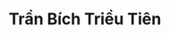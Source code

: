 ---
layout: album_gallery
resource: instagram
title: "Trần Bích Triều Tiên"
description: "Instagram albums of Trần Bích Triều Tiên</br>. Username: tienbabie_24"
active: gallery
images:
- image_path: /tienbabie_24/contset_2/1751577132363271_485000978_1799865527534431_7829406968769731352_n.jpg
  gallery-folder: /gallery/tienbabie_24/contset_2/
  gallery-name: contset_2
  gallery-date: March 2025
- image_path: /tienbabie_24/contset_3/1763092327878418_484939829_1800296467491337_1287529711181443119_n.jpg
  gallery-folder: /gallery/tienbabie_24/contset_3/
  gallery-name: contset_3
  gallery-date: March 2025
- image_path: /tienbabie_24/contset_4/1718640678990250_484025702_1799027514284899_6702127252339500057_n.jpg
  gallery-folder: /gallery/tienbabie_24/contset_4/
  gallery-name: contset_4
  gallery-date: March 2025
- image_path: /tienbabie_24/quandai/1605681593619493_481659652_1785536308967353_7401322972045330991_n.jpg
  gallery-folder: /gallery/tienbabie_24/quandai/
  gallery-name: quandai
  gallery-date: March 2025
- image_path: /tienbabie_24/quanngan/20240423_011758_440347777_276019482239423_9098186029489786335_n.jpg
  gallery-folder: /gallery/tienbabie_24/quanngan/
  gallery-name: quanngan
  gallery-date: March 2025
- image_path: /tienbabie_24/vaydai_1/1546791782841808_480551590_1782786749242309_4993731109150226756_n.jpg
  gallery-folder: /gallery/tienbabie_24/vaydai_1/
  gallery-name: vaydai_1
  gallery-date: March 2025
- image_path: /tienbabie_24/vaydai_2/1537208243800162_480782149_1782399832614334_1405308818761691917_n.jpg
  gallery-folder: /gallery/tienbabie_24/vaydai_2/
  gallery-name: vaydai_2
  gallery-date: March 2025
- image_path: /tienbabie_24/VayNgan_1/1421533632034291_476848045_1775137526673898_6550637157348100449_n.jpg
  gallery-folder: /gallery/tienbabie_24/VayNgan_1/
  gallery-name: VayNgan_1
  gallery-date: March 2025
- image_path: /tienbabie_24/VayNgan_2/1504763457044641_480326404_1780723856115265_6599858334851395891_n.jpg
  gallery-folder: /gallery/tienbabie_24/VayNgan_2/
  gallery-name: VayNgan_2
  gallery-date: March 2025
- image_path: /tienbabie_24/VayNgan_3/1479416172912703_480440664_1779108659610118_7424337516839899536_n.jpg
  gallery-folder: /gallery/tienbabie_24/VayNgan_3/
  gallery-name: VayNgan_3
  gallery-date: March 2025
- image_path: /tienbabie_24/VayNgan_4/20231228_210433_412752459_1048779449573127_8523310528994803062_n.jpg
  gallery-folder: /gallery/tienbabie_24/VayNgan_4/
  gallery-name: VayNgan_4
  gallery-date: March 2025
- image_path: /tienbabie_24/VayNgan_somi/20250119_165327_473791004_1791688558352646_8208472119942919453_n.jpg
  gallery-folder: /gallery/tienbabie_24/VayNgan_somi/
  gallery-name: VayNgan_somi
  gallery-date: March 2025
---